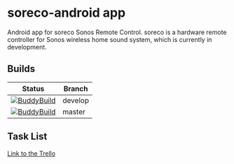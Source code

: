 # soreco-android app
Android app for soreco Sonos Remote Control. soreco is a hardware remote controller for Sonos wireless home sound system, which is currently in development.

## Builds
| Status   | Branch       
| ---      | --- 
| [![BuddyBuild](https://dashboard.buddybuild.com/api/statusImage?appID=59fce44940d1c500013bba75&branch=develop&build=latest)](https://dashboard.buddybuild.com/apps/59fce44940d1c500013bba75/build/latest?branch=develop)      | develop
| [![BuddyBuild](https://dashboard.buddybuild.com/api/statusImage?appID=59fce44940d1c500013bba75&branch=master&build=latest)](https://dashboard.buddybuild.com/apps/59fce44940d1c500013bba75/build/latest?branch=master)      | master


## Task List
[Link to the Trello](https://trello.com/b/eYdj9IFY/firmware)